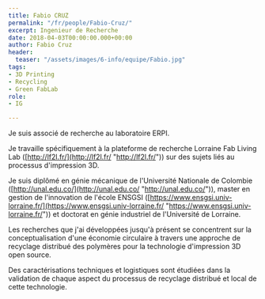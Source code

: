 ```yaml
---
title: Fabio CRUZ
permalink: "/fr/people/Fabio-Cruz/"
excerpt: Ingenieur de Recherche
date: 2018-04-03T00:00:00.000+00:00
author: Fabio Cruz
header:
  teaser: "/assets/images/6-info/equipe/Fabio.jpg"
tags:
- 3D Printing
- Recycling
- Green FabLab
role:
- IG

---
```

Je suis associé de recherche au laboratoire ERPI.

Je travaille spécifiquement à la plateforme de recherche Lorraine Fab Living Lab ([http://lf2l.fr/](http://lf2l.fr/ "http://lf2l.fr/")) sur des sujets liés au processus d'impression 3D.

Je suis diplômé en génie mécanique de l'Université Nationale de Colombie ([http://unal.edu.co/](http://unal.edu.co/ "http://unal.edu.co/")), master en gestion de l'innovation de l'école ENSGSI ([https://www.ensgsi.univ-lorraine.fr/](https://www.ensgsi.univ-lorraine.fr/ "https://www.ensgsi.univ-lorraine.fr/")) et doctorat en génie industriel de l'Université de Lorraine.

Les recherches que j'ai développées jusqu'à présent se concentrent sur la conceptualisation d'une économie circulaire à travers une approche de recyclage distribué des polymères pour la technologie d'impression 3D open source.

Des caractérisations techniques et logistiques sont étudiées dans la validation de chaque aspect du processus de recyclage distribué et local de cette technologie.